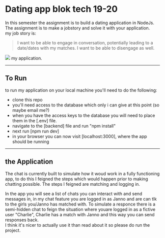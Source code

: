 # Dating app blok tech 19-20

In this semester the assignment is to build a dating application in NodeJs. The assignment is to make a jobstory and solve it with your application.  
my job story is:  


> I want to be able to engage in conversation, potentially leading to a date/dates with my matches. I want to be able to disengage as well.  

<img src="https://i.imgur.com/XZ3VqT6.jpg">  
my application.  

---
## To Run
to run my application on your local machine you'll need to do the following:  
* clone this repo  
* you'll need access to the database which only i can give at this point (so maybe email me?)
* when you have the access keys to the database you will need to place them in the [.env] file.
* navigate to the [backend] file and run "npm install"
* next run [npm run dev]
* in your browser you can now visit [localhost:3000], where the app should be running
---

## the Application
The chat is currently built to simulate how it woud work in a fully functioning app, to do this I feigned the steps which would happen prior to making chatting possible. The steps I feigned are matching and logging in.  

In the app you will see a list of chats you can interact with and send messages in, in my chat feature you are logged in as Janno and are can tlk to the girls you/Janno has matched with. To simulate a responce there is a semi-hidden chat to feign the situation where youare logged in as a fictive user "Charlie", Charlie has a match with Janno and this way you can send responses back.  
I think it's nicer to actually use it than read about it so please do run the project.
